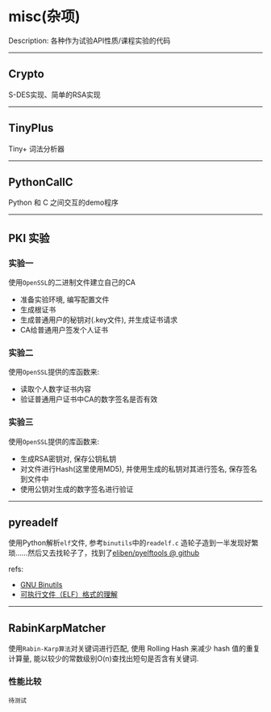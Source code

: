 misc(杂项)
====
Description: 各种作为试验API性质/课程实验的代码
* * *

## Crypto
S-DES实现、简单的RSA实现

* * *

## TinyPlus
Tiny+ 词法分析器

* * *

## PythonCallC
Python 和 C 之间交互的demo程序

* * *

## PKI 实验

### 实验一
使用`OpenSSL`的二进制文件建立自己的CA  

* 准备实验环境, 编写配置文件
* 生成根证书
* 生成普通用户的秘钥对(.key文件), 并生成证书请求
* CA给普通用户签发个人证书

### 实验二
使用`OpenSSL`提供的库函数来:

* 读取个人数字证书内容
* 验证普通用户证书中CA的数字签名是否有效

### 实验三
使用`OpenSSL`提供的库函数来:

* 生成RSA密钥对, 保存公钥私钥
* 对文件进行Hash(这里使用MD5), 并使用生成的私钥对其进行签名, 保存签名到文件中
* 使用公钥对生成的数字签名进行验证

* * *

## pyreadelf

使用Python解析`elf`文件, 参考`binutils`中的`readelf.c`
造轮子造到一半发现好繁琐……然后又去找轮子了，找到了[eliben/pyelftools @ github](https://github.com/eliben/pyelftools)

refs:
* [GNU Binutils](http://www.sourceware.org/binutils/) 
* [可执行文件（ELF）格式的理解](http://www.cnblogs.com/xmphoenix/archive/2011/10/23/2221879.html)

* * *

## RabinKarpMatcher
使用`Rabin-Karp算法`对关键词进行匹配, 使用 Rolling Hash 来减少 hash 值的重复计算量, 能以较少的常数级别O(n)查找出短句是否含有关键词.

### 性能比较
`待测试`
